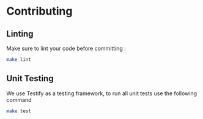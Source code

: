 # Contributing

## Linting
Make sure to lint your code before committing : 
```sh
make lint
```

## Unit Testing
We use Testify as a testing framework, to run all unit tests use the following command
```sh
make test
```

